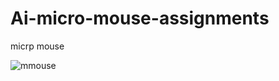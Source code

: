 # Ai-micro-mouse-assignments
micrp mouse


![mmouse](https://user-images.githubusercontent.com/75565736/107533885-64566b00-6be5-11eb-8e38-35c710bce7e3.gif)
